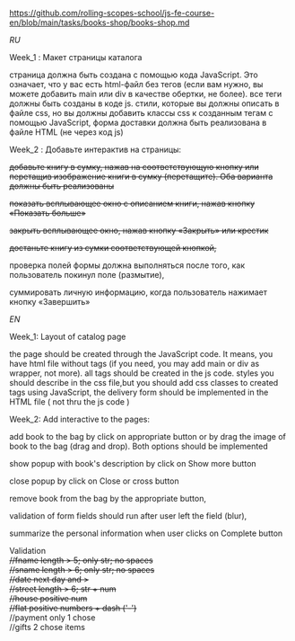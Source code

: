 https://github.com/rolling-scopes-school/js-fe-course-en/blob/main/tasks/books-shop/books-shop.md

*RU*

Week_1 : Макет страницы каталога

страница должна быть создана с помощью кода JavaScript. Это означает, что у вас есть html-файл без тегов (если вам нужно, вы можете добавить main или div в качестве обертки, не более).
все теги должны быть созданы в коде js.
стили, которые вы должны описать в файле css, но вы должны добавить классы css к созданным тегам с помощью JavaScript,
форма доставки должна быть реализована в файле HTML (не через код js)

Week_2 : Добавьте интерактив на страницы:

~~добавьте книгу в сумку, нажав на соответствующую кнопку или перетащив изображение книги в сумку (перетащите). Оба варианта должны быть реализованы~~

~~показать всплывающее окно с описанием книги, нажав кнопку «Показать больше»~~

~~закрыть всплывающее окно, нажав кнопку «Закрыть» или крестик~~

~~достаньте книгу из сумки соответствующей кнопкой,~~

проверка полей формы должна выполняться после того, как пользователь покинул поле (размытие),

суммировать личную информацию, когда пользователь нажимает кнопку «Завершить»

*EN*

Week_1: Layout of catalog page

the page should be created through the JavaScript code. It means, you have html file without tags (if you need, you may add main or div as wrapper, not more).
all tags should be created in the js code.
styles you should describe in the css file,but you should add css classes to created tags using JavaScript,
the delivery form should be implemented in the HTML file ( not thru the js code )

Week_2: Add interactive to the pages:

add book to the bag by click on appropriate button or by drag the image of book to the bag (drag and drop). Both options should be implemented

show popup with book's description by click on Show more button

close popup by click on Close or cross button

remove book from the bag by the appropriate button,

validation of form fields should run after user left the field (blur),

summarize the personal information when user clicks on Complete button

Validation<br>
~~//fname              length > 5; only str; no spaces~~<br>
~~//sname              length > 6; only str; no spaces~~<br>
~~//date               next day and >~~<br>
~~//street             length > 6; str + num~~<br>
~~//house              positive num~~<br>
~~//flat               positive numbers + dash ('-')~~<br>
//payment            only 1 chose<br>
//gifts              2 chose items<br>